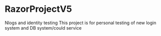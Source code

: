 # RazorProjectV5
Nlogs and identity testing
This project is for personal testing of new login system and DB system/could service
